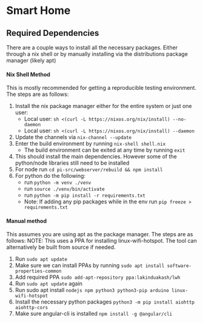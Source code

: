# Smart Home

## Required Dependencies

There are a couple ways to install all the necessary packages. Either through a nix shell or by manually installing via the distributions package manager (likely apt)

#### Nix Shell Method

This is mostly recommended for getting a reproducible testing environment. The steps are as follows:

1. Install the nix package manager either for the entire system or just one user:
    - Local user: `sh <(curl -L https://nixos.org/nix/install) --no-daemon`
    - Local user: `sh <(curl -L https://nixos.org/nix/install) --daemon`
1. Update the channels via `nix-channel --update`
1. Enter the build environment by running `nix-shell shell.nix`
    - The build environment can be exited at any time by running `exit`
1. This should install the main dependencies. However some of the python/node libraries still need to be installed
1. For node run `cd pi-src/webserver/rebuild && npm install`
1. For python do the following:
    - run `python -m venv ./venv`
    - run `source ./venv/bin/activate`
    - run `python -m pip install -r requirements.txt`
    - Note: If adding any pip packages while in the env run `pip freeze > requirements.txt`


#### Manual method

This assumes you are using apt as the package manager. The steps are as follows:
NOTE: This uses a PPA for installing linux-wifi-hotspot. The tool can alternatively be built from source if needed.

1. Run `sudo apt update`
1. Make sure we can install PPAs by running `sudo apt install software-properties-common`
1. Add required PPA `sudo add-apt-repository ppa:lakinduakash/lwh`
1. Run `sudo apt update` again
1. Run sudo apt install `nodejs npm python3 python3-pip arduino linux-wifi-hotspot`
1. Install the necessary python packages `python3 -m pip install aiohttp aiohttp-cors`
1. Make sure angular-cli is installed `npm install -g @angular/cli`


